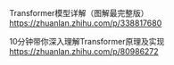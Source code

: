 

Transformer模型详解（图解最完整版） https://zhuanlan.zhihu.com/p/338817680

10分钟带你深入理解Transformer原理及实现 https://zhuanlan.zhihu.com/p/80986272
